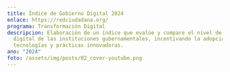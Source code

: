 ```yaml
---
title: Índice de Gobierno Digital 2024
enlace: https://redciudadana.org/
programa: Transformación Digital
descripcion: Elaboración de un índice que evalúe y compare el nivel de madurez
  digital de las instituciones gubernamentales, incentivando la adopción de
  tecnologías y prácticas innovadoras.
ano: "2024"
foto: /assets/img/posts/02_cover-youtube.png
---
```

